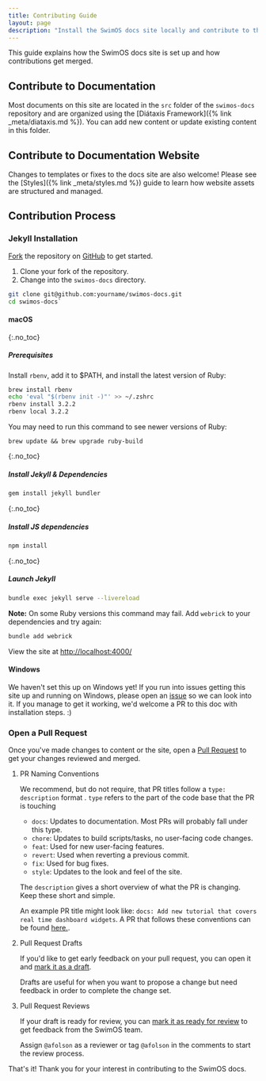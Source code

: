 ```yaml
---
title: Contributing Guide
layout: page
description: "Install the SwimOS docs site locally and contribute to the documentation project."
---
```


This guide explains how the SwimOS docs site is set up and how contributions get merged.

## Contribute to Documentation

Most documents on this site are located in the `src` folder of the `swimos-docs` repository and are organized using the [Diátaxis Framework]({% link _meta/diataxis.md %}). You can add new content or update existing content in this folder.

## Contribute to Documentation Website

Changes to templates or fixes to the docs site are also welcome! Please see the [Styles]({% link _meta/styles.md %}) guide to learn how website assets are structured and managed.

## Contribution Process

### Jekyll Installation

[Fork](https://github.com/swimos/swimos-docs/fork) the repository on [GitHub](https://github.com/swimos/swimos-docs) to get started.

1. Clone your fork of the repository.
2. Change into the `swimos-docs` directory.

```bash
git clone git@github.com:yourname/swimos-docs.git
cd swimos-docs`
```

#### macOS

{:.no_toc}
##### Prerequisites

Install `rbenv`, add it to $PATH, and install the latest version of Ruby:

```bash
brew install rbenv
echo 'eval "$(rbenv init -)"' >> ~/.zshrc
rbenv install 3.2.2
rbenv local 3.2.2
```

You may need to run this command to see newer versions of Ruby:

```
brew update && brew upgrade ruby-build
```

{:.no_toc}
##### Install Jekyll & Dependencies

```bash
gem install jekyll bundler
```

{:.no_toc}
##### Install JS dependencies

```bash
npm install
```

{:.no_toc}
##### Launch Jekyll

```bash
bundle exec jekyll serve --livereload
```

**Note:** On some Ruby versions this command may fail. Add `webrick` to your dependencies and try again:

```bash
bundle add webrick
```

View the site at [http://localhost:4000/](http://localhost:4000/)

#### Windows

We haven't set this up on Windows yet! If you run into issues getting this site up and running on Windows, please open an [issue](https://github.com/swimos/swimos-docs/issues/new) so we can look into it. If you manage to get it working, we'd welcome a PR to this doc with installation steps. :)

### Open a Pull Request

Once you've made changes to content or the site, open a [Pull Request](https://docs.github.com/en/pull-requests/collaborating-with-pull-requests/proposing-changes-to-your-work-with-pull-requests/creating-a-pull-request-from-a-fork) to get your changes reviewed and merged.

1. PR Naming Conventions

    We recommend, but do not require, that PR titles follow a `type: description` format . `type` refers to the part of the code base that the PR is touching

    - `docs`: Updates to documentation. Most PRs will probably fall under this type.
    - `chore`: Updates to build scripts/tasks, no user-facing code changes.
    - `feat`: Used for new user-facing features.
    - `revert`: Used when reverting a previous commit.
    - `fix`: Used for bug fixes.
    - `style`: Updates to the look and feel of the site.

    The `description` gives a short overview of what the PR is changing. Keep these short and simple.

    An example PR title might look like: `docs: Add new tutorial that covers real time dashboard widgets`. A PR that follows these conventions can be found [here.](https://github.com/swimos/swimos-docs/pull/81).

2. Pull Request Drafts

    If you'd like to get early feedback on your pull request, you can open it and [mark it as a draft](https://docs.github.com/en/pull-requests/collaborating-with-pull-requests/proposing-changes-to-your-work-with-pull-requests/changing-the-stage-of-a-pull-request#converting-a-pull-request-to-a-draft).

    Drafts are useful for when you want to propose a change but need feedback in order to complete the change set.

3. Pull Request Reviews

    If your draft is ready for review, you can [mark it as ready for review](https://docs.github.com/en/pull-requests/collaborating-with-pull-requests/proposing-changes-to-your-work-with-pull-requests/changing-the-stage-of-a-pull-request#marking-a-pull-request-as-ready-for-review) to get feedback from the SwimOS team.

    Assign `@afolson` as a reviewer or tag `@afolson` in the comments to start the review process.

That's it! Thank you for your interest in contributing to the SwimOS docs.
